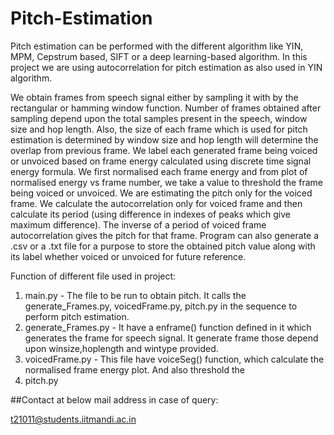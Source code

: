 # Pitch-Estimation
Pitch estimation can be performed with the different algorithm like YIN,
MPM, Cepstrum based, SIFT or a deep learning-based algorithm. In
this project we are using autocorrelation for pitch estimation as also used
in YIN algorithm. 

We obtain frames from speech signal either by sampling
it with by the rectangular or hamming window function. Number of frames
obtained after sampling depend upon the total samples present in the speech,
window size and hop length. Also, the size of each frame which is used for
pitch estimation is determined by window size and hop length will determine
the overlap from previous frame. We label each generated frame being voiced
or unvoiced based on frame energy calculated using discrete time signal
energy formula. We first normalised each frame energy and from plot of
normalised energy vs frame number, we take a value to threshold the frame
being voiced or unvoiced. We are estimating the pitch only for the voiced
frame. We calculate the autocorrelation only for voiced frame and then
calculate its period (using difference in indexes of peaks which give maximum
difference). The inverse of a period of voiced frame autocorrelation gives the
pitch for that frame. Program can also generate a .csv or a .txt file for a
purpose to store the obtained pitch value along with its label whether voiced
or unvoiced for future reference.

Function of different file used in project:
1. main.py - The file to be run to obtain pitch. It calls the generate_Frames.py, voicedFrame.py, pitch.py
in the sequence to perform pitch estimation.
3. generate_Frames.py - It have a enframe() function defined in it which generates the frame for speech signal. It generate frame those depend upon winsize,hoplength and wintype provided.
4. voicedFrame.py - This file have voiceSeg() function, which calculate the normalised frame energy plot. And also threshold the   
5. pitch.py

##Contact at below mail address in case of query:

t21011@students.iitmandi.ac.in

